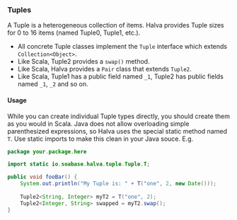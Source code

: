 ### Tuples

A Tuple is a heterogeneous collection of items. Halva provides Tuple sizes for 0 to 16 items (named Tuple0, Tuple1, etc.). 

* All concrete Tuple classes implement the `Tuple` interface which extends `Collection<Object>`. 
* Like Scala, Tuple2 provides a `swap()` method. 
* Like Scala, Halva provides a `Pair` class that extends `Tuple2`.
* Like Scala, Tuple1 has a public field named `_1`, Tuple2 has public fields named `_1`, `_2` and so on.

#### Usage

While you can create individual Tuple types directly, you should create them as you would in Scala. Java does not allow overloading simple parenthesized expressions, so Halva uses the special static method named `T`. Use static imports to make this clean in your Java souce. E.g.

```java
package your.package.here

import static io.soabase.halva.tuple.Tuple.T;

public void fooBar() {
    System.out.println("My Tuple is: " + T("one", 2, new Date()));
    
    Tuple2<String, Integer> myT2 = T("one", 2);
    Tuple2<Integer, String> swapped = myT2.swap();
}
```
